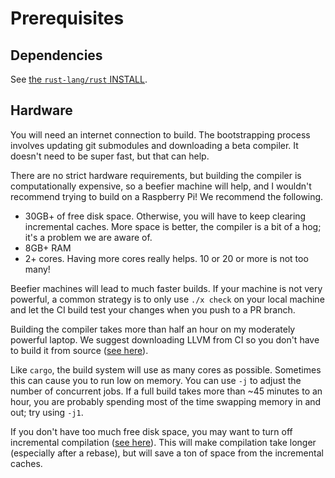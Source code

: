# Prerequisites

## Dependencies

See [the `rust-lang/rust` INSTALL](https://github.com/rust-lang/rust/blob/master/INSTALL.md#dependencies).

## Hardware

You will need an internet connection to build. The bootstrapping process
involves updating git submodules and downloading a beta compiler. It doesn't
need to be super fast, but that can help.

There are no strict hardware requirements, but building the compiler is
computationally expensive, so a beefier machine will help, and I wouldn't
recommend trying to build on a Raspberry Pi! We recommend the following.
* 30GB+ of free disk space. Otherwise, you will have to keep
  clearing incremental caches. More space is better, the compiler is a bit of a
  hog; it's a problem we are aware of.
* 8GB+ RAM
* 2+ cores. Having more cores really helps. 10 or 20 or more is not too many!

Beefier machines will lead to much faster builds. If your machine is not very
powerful, a common strategy is to only use `./x check` on your local machine
and let the CI build test your changes when you push to a PR branch.

Building the compiler takes more than half an hour on my moderately powerful
laptop. We suggest downloading LLVM from CI so you don't have to build it from source
([see here][config]).

Like `cargo`, the build system will use as many cores as possible. Sometimes
this can cause you to run low on memory. You can use `-j` to adjust the number
of concurrent jobs. If a full build takes more than ~45 minutes to an hour, you
are probably spending most of the time swapping memory in and out; try using
`-j1`.

If you don't have too much free disk space, you may want to turn off
incremental compilation ([see here][config]). This will make compilation take
longer (especially after a rebase), but will save a ton of space from the
incremental caches.

[config]: ./how-to-build-and-run.md#create-a-bootstraptoml
